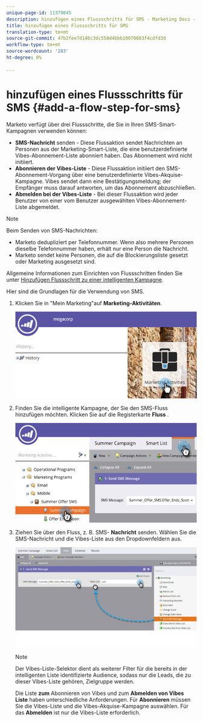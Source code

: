 ```yaml
---
unique-page-id: 11379045
description: hinzufügen eines Flussschritts für SMS - Marketing Docs - Produktdokumentation
title: hinzufügen eines Flussschritts für SMS
translation-type: tm+mt
source-git-commit: 47b2fee7d146c3dc558d4bbb10070683f4cdfd3d
workflow-type: tm+mt
source-wordcount: '283'
ht-degree: 0%

---
```



# hinzufügen eines Flussschritts für SMS {#add-a-flow-step-for-sms}

Marketo verfügt über drei Flussschritte, die Sie in Ihren SMS-Smart-Kampagnen verwenden können:

* **SMS-Nachricht** senden - Diese Flussaktion sendet Nachrichten an Personen aus der Marketing-Smart-Liste, die eine benutzerdefinierte Vibes-Abonnement-Liste abonniert haben. Das Abonnement wird nicht initiiert.
* **Abonnieren der Vibes-Liste** - Diese Flussaktion initiiert den SMS-Abonnement-Vorgang über eine benutzerdefinierte Vibes-Akquise-Kampagne. Vibes sendet dann eine Bestätigungsmeldung; der Empfänger muss darauf antworten, um das Abonnement abzuschließen.
* **Abmelden bei der Vibes-Liste** - Bei dieser Flussaktion wird jeder Benutzer von einer vom Benutzer ausgewählten Vibes-Abonnement-Liste abgemeldet.

>[!NOTE]
>
>Beim Senden von SMS-Nachrichten:
>
>* Marketo dedupliziert per Telefonnummer. Wenn also mehrere Personen dieselbe Telefonnummer haben, erhält nur eine Person die Nachricht.
>* Marketo sendet keine Personen, die auf die Blockierungsliste gesetzt oder Marketing ausgesetzt sind.

>



Allgemeine Informationen zum Einrichten von Flussschritten finden Sie unter [Hinzufügen Flussschritt zu einer intelligenten Kampagne](../../../product-docs/core-marketo-concepts/smart-campaigns/flow-actions/add-a-flow-step-to-a-smart-campaign.md).

Hier sind die Grundlagen für die Verwendung von SMS.

1. Klicken Sie in &quot;Mein Marketing&quot;auf **Marketing-Aktivitäten**.

   ![](assets/image2016-7-28-11-3a41-3a17.png)

1. Finden Sie die intelligente Kampagne, der Sie den SMS-Fluss hinzufügen möchten. Klicken Sie auf die Registerkarte **Fluss** .

   ![](assets/image2016-7-28-11-3a43-3a41.png)

1. Ziehen Sie über den Fluss, z. B. SMS- **Nachricht** senden. Wählen Sie die SMS-Nachricht und die Vibes-Liste aus den Dropdownfeldern aus.

   ![](assets/send-sms-message-hands.jpg)

   >[!NOTE]
   >
   >Der Vibes-Liste-Selektor dient als weiterer Filter für die bereits in der intelligenten Liste identifizierte Audience, sodass nur die Leads, die zu dieser Vibes-Liste gehören, Zielgruppe werden.
   >
   >
   >Die Liste **zum** Abonnieren von Vibes und zum **Abmelden von Vibes Liste** haben unterschiedliche Anforderungen. Für **Abonnieren** müssen Sie die Vibes-Liste und die Vibes-Akquise-Kampagne auswählen. Für das **Abmelden** ist nur die Vibes-Liste erforderlich.

